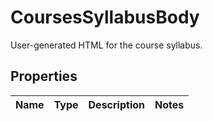 

# CoursesSyllabusBody

User-generated HTML for the course syllabus.

## Properties

| Name | Type | Description | Notes |
|------------ | ------------- | ------------- | -------------|



